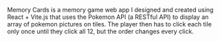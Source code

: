 Memory Cards is a memory game web app I designed and created using React + Vite.js that uses the Pokemon API (a RESTful API) to display an array of pokemon pictures on tiles. The player then has to click each tile only once until they click all 12, but the order changes every click.
